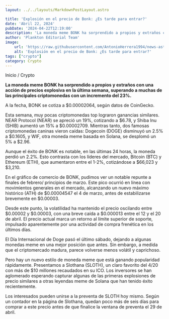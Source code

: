 ```yaml
---
layout: ../../layouts/MarkdownPostLayout.astro

title: 'Explosión en el precio de Bonk: ¿Es tarde para entrar?'
date: 'Abril 22, 2024'
pubDate: '2024-04-22T12:19:00'
description: 'La moneda meme BONK ha sorprendido a propios y extraños con una acción de precios explosiva en la última semana.'
author: 'Plankton Editorial Team'
image:
    url: 'https://raw.githubusercontent.com/AntonioHerrera1994/news-astro/master/src/assets/crypto/crypto89.webp'
    alt: 'Explosión en el precio de Bonk: ¿Es tarde para entrar?'
tags: ["crypto"]
category: Crypto
---
```


<span><a href="/" style="text-decoration:none;color:#0F1416">Inicio</a> / <a href="/crypto" style="text-decoration:none;color:#0F1416">Crypto</a></span>


<p style="font-weight: bold;">La moneda meme BONK ha sorprendido a propios y extraños con una acción de precios explosiva en la última semana, superando a muchas de las principales criptomonedas con un incremento del 23%.</p>

A la fecha, BONK se cotiza a $0.00002064, según datos de CoinGecko.

Esta semana, muy pocas criptomonedas top lograron ganancias similares. NEAR Protocol (NEAR) se apreció un 19%, cotizando a $6.78, y Shiba Inu (SHIB) aumentó un 15% a $0.00002709. Mientras tanto, dos famosas criptomonedas caninas vieron caídas: Dogecoin (DOGE) disminuyó un 2.5% a $0.1605, y WIF, otra moneda meme basada en Solana, se desplomó un 5% a $2.96.

Aunque el éxito de BONK es notable, en las últimas 24 horas, la moneda perdió un 2.2%. Esto contrasta con los líderes del mercado, Bitcoin (BTC) y Ethereum (ETH), que aumentaron entre el 1-2%, cotizándose a $66,023 y $3,210.

En el gráfico de comercio de BONK, pudimos ver un notable repunte a finales de febrero/ principios de marzo. Este pico ocurrió en línea con movimientos generales en el mercado, alcanzando un nuevo máximo histórico (ATH) de $0.00004547 el 4 de marzo, antes de estabilizarse brevemente en $0.00003.

Desde este punto, la volatilidad ha mantenido el precio oscilando entre $0.00002 y $0.00003, con una breve caída a $0.000013 entre el 12 y el 20 de abril. El precio actual marca un retorno al límite superior de soporte, impulsado aparentemente por una actividad de compra frenética en los últimos días.

El Día Internacional de Doge pasó el último sábado, dejando a algunas monedas meme en una mejor posición que antes. Sin embargo, a medida que el criptomercado madura, parece volverse menos volátil y caprichoso.

Pero hay un nuevo estilo de moneda meme que está ganando popularidad rápidamente. Presentamos a Slothana (SLOTH), un claro favorito del 4/20 con más de $10 millones recaudados en su ICO. Los inversores se han aglomerado esperando capturar algunas de las primeras explosiones de precio similares a otras leyendas meme de Solana que han tenido éxito recientemente.

Los interesados pueden unirse a la preventa de SLOTH hoy mismo. Según un contador en la página de Slothana, quedan poco más de seis días para comprar a este precio antes de que finalice la ventana de preventa el 29 de abril.
